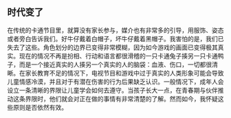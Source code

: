 ## 时代变了

在传统的卡通节目里，就算没有家长参与，媒介也有非常多的引导，用服饰、姿态或者旁白告诉我们。好牛仔戴着白帽子，坏牛仔戴着黑帽子。我害怕的是，我们已失去了这些。角色划分的边界已变得非常模糊，因为如今游戏的画面已变得极其真实。现在的情况不再是扮相、行动和语言都很滑稽的一只卡通兔子揍另一只卡通鸭子，而是一个接近真实的人揍另一个真实的人的脑袋：血液、伤口，一切都很清晰。在家长教育不足的情况下，电视节目和游戏中过于真实的人类形象可能会导致儿童情感冷漠，并且对于有潜在伤害的行为后果缺乏认识。一般情况下，成年人会设立一条清晰的界限让儿童学会如何去遵守。当孩子长大一点，在青春期与伙伴推动这条界限时，他们就会对正在做的事情有非常清楚的了解。然而如今，我怀疑这些原则是否依然有效。